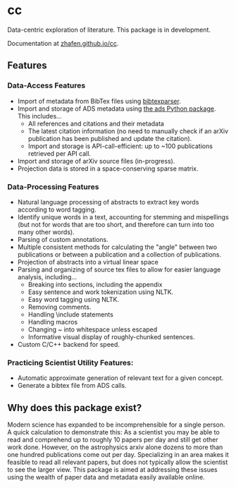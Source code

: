 # cc
Data-centric exploration of literature.
This package is in development.

Documentation at [zhafen.github.io/cc](https://zhafen.github.io/cc/).

## Features

### Data-Access Features
* Import of metadata from BibTex files using [bibtexparser](https://github.com/sciunto-org/python-bibtexparser).
* Import and storage of ADS metadata using [the ads Python package](https://ads.readthedocs.io/en/latest/#the-ads-python-package). This includes...
  * All references and citations and their metadata
  * The latest citation information (no need to manually check if an arXiv publication has been published and update the citation).
  * Import and storage is API-call-efficient: up to ~100 publications retrieved per API call.
* Import and storage of arXiv source files (in-progress).
* Projection data is stored in a space-conserving sparse matrix.

### Data-Processing Features
* Natural language processing of abstracts to extract key words according to word tagging.
* Identify unique words in a text, accounting for stemming and mispellings (but not for words that are too short, and therefore can turn into too many other words).
* Parsing of custom annotations.
* Multiple consistent methods for calculating the "angle" between two publications or between a publication and a collection of publications.
* Projection of abstracts into a virtual linear space
* Parsing and organizing of source tex files to allow for easier language analysis, including...
  - Breaking into sections, including the appendix
  - Easy sentence and work tokenization using NLTK.
  - Easy word tagging using NLTK.
  - Removing comments.
  - Handling \include statements
  - Handling macros
  - Changing ~ into whitespace unless escaped
  - Informative visual display of roughly-chunked sentences.
* Custom C/C++ backend for speed.

### Practicing Scientist Utility Features:
* Automatic approximate generation of relevant text for a given concept.
* Generate a bibtex file from ADS calls.

## Why does this package exist?

Modern science has expanded to be incomprehensible for a single person.
A quick calculation to demonstrate this:
As a scientist you may be able to read and comprehend up to roughly 10 papers per day and still get other work done.
However, on the astrophysics arxiv alone dozens to more than one hundred publications come out per day.
Specializing in an area makes it feasible to read all relevant papers, but does not typically allow the scientist to see the larger view.
This package is aimed at addressing these issues using the wealth of paper data and metadata easily available online.
